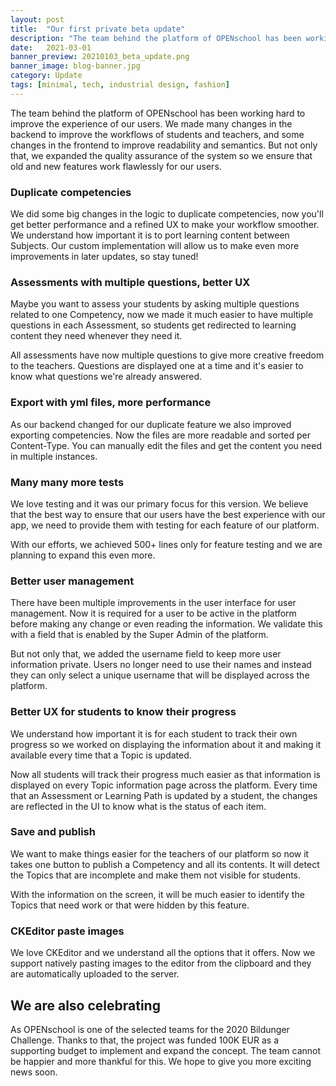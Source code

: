 ```yaml
---
layout: post
title:  "Our first private beta update"
description: "The team behind the platform of OPENschool has been working hard to improve the experience of our users. We made many changes in th..."
date:   2021-03-01
banner_preview: 20210103_beta_update.png
banner_image: blog-banner.jpg
category: Update
tags: [minimal, tech, industrial design, fashion]
---
```

The team behind the platform of OPENschool has been working hard to improve the experience of our users. We made many changes in the backend to improve the workflows of students and teachers, and some changes in the frontend to improve readability and semantics.
But not only that, we expanded the quality assurance of the system so we ensure that old and new features work flawlessly for our users.

### Duplicate competencies

We did some big changes in the logic to duplicate competencies, now you'll get better performance and a refined UX to make your workflow smoother. We understand how important it is to port learning content between Subjects. Our custom implementation will allow us to make even more improvements in later updates, so stay tuned!

### Assessments with multiple questions, better UX

Maybe you want to assess your students by asking multiple questions related to one Competency, now we made it much easier to have multiple questions in each Assessment, so students get redirected to learning content they need whenever they need it.

All assessments have now multiple questions to give more creative freedom to the teachers. Questions are displayed one at a time and it's easier to know what questions we're already answered.

### Export with yml files, more performance

As our backend changed for our duplicate feature we also improved exporting competencies. Now the files are more readable and sorted per Content-Type. You can manually edit the files and get the content you need in multiple instances.

### Many many more tests

We love testing and it was our primary focus for this version. We believe that the best way to ensure that our users have the best experience with our app, we need to provide them with testing for each feature of our platform.

With our efforts, we achieved 500+ lines only for feature testing and we are planning to expand this even more.

### Better user management

There have been multiple improvements in the user interface for user management. Now it is required for a user to be active in the platform before making any change or even reading the information. We validate this with a field that is enabled by the Super Admin of the platform.

But not only that, we added the username field to keep more user information private. Users no longer need to use their names and instead they can only select a unique username that will be displayed across the platform.

### Better UX for students to know their progress

We understand how important it is for each student to track their own progress so we worked on displaying the information about it and making it available every time that a Topic is updated.

Now all students will track their progress much easier as that information is displayed on every Topic information page across the platform. Every time that an Assessment or Learning Path is updated by a student, the changes are reflected in the UI to know what is the status of each item. 
### Save and publish

We want to make things easier for the teachers of our platform so now it takes one button to publish a Competency and all its contents. It will detect the Topics that are incomplete and make them not visible for students.

With the information on the screen, it will be much easier to identify the Topics that need work or that were hidden by this feature.

### CKEditor paste images

We love CKEditor and we understand all the options that it offers. Now we support natively pasting images to the editor from the clipboard and they are automatically uploaded to the server.

## We are also celebrating

As OPENschool is one of the selected teams for the 2020 Bildunger Challenge. Thanks to that, the project was funded 100K EUR as a supporting budget to implement and expand the concept. The team cannot be happier and more thankful for this.
We hope to give you more exciting news soon.
